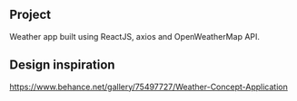 ## Project
Weather app built using ReactJS, axios and OpenWeatherMap API.

## Design inspiration
https://www.behance.net/gallery/75497727/Weather-Concept-Application
